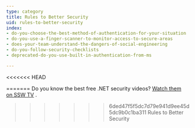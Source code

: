 ```yaml
---
type: category
title: Rules to Better Security
uid: rules-to-better-security
index:
- do-you-choose-the-best-method-of-authentication-for-your-situation
- do-you-use-a-finger-scanner-to-monitor-access-to-secure-areas
- does-your-team-understand-the-dangers-of-social-engineering
- do-you-follow-security-checklists
- deprecated-do-you-use-built-in-authentication-from-ms

---
```

<<<<<<< HEAD

=======
Do you know the best free .NET security videos? <a href="https&#58;//tv.ssw.com/category/security">Watch them on&#160;SSW TV</a> .<br>
>>>>>>> 6ded47f5f5dc7d79e941d9ee45d5dc9b0c1ba311
Rules to Better Security

